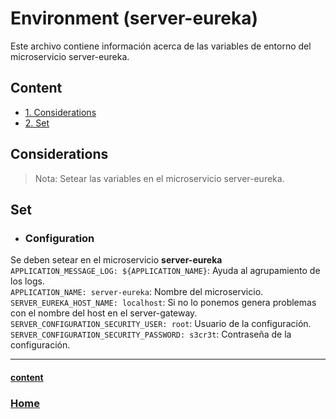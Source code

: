 # Environment (server-eureka)

Este archivo contiene información acerca de las variables de entorno del microservicio server-eureka.

## Content
- [1. Considerations](#Considerations)
- [2. Set](#Set)

## Considerations
>Nota: Setear las variables en el microservicio server-eureka.

## Set

- ### Configuration
Se deben setear en el microservicio **server-eureka**
`APPLICATION_MESSAGE_LOG: ${APPLICATION_NAME}`: Ayuda al agrupamiento de los logs.  
`APPLICATION_NAME: server-eureka`: Nombre del microservicio.  
`SERVER_EUREKA_HOST_NAME: localhost`: Si no lo ponemos genera problemas con el nombre del host en el server-gateway.  
`SERVER_CONFIGURATION_SECURITY_USER: root`: Usuario de la configuración.  
`SERVER_CONFIGURATION_SECURITY_PASSWORD: s3cr3t`: Contraseña de la configuración.  

***
#### [content](#content)
### [Home](../../../../../README.md)
